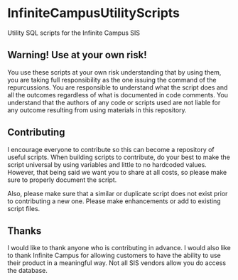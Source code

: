 # InfiniteCampusUtilityScripts
Utility SQL scripts for the Infinite Campus SIS

## Warning! Use at your own risk!
You use these scripts at your own risk understanding that by using them, you are taking full responsibility as the one issuing the command of the repurcussions. You are responsible to understand what the script does and all the outcomes regardless of what is documented in code comments. You understand that the authors of any code or scripts used are not liable for any outcome resulting from using materials in this repository.

## Contributing
I encourage everyone to contribute so this can become a repository of useful scripts. When building scripts to contribute, do your best to make the script universal by using variables and little to no hardcoded values. However, that being said we want you to share at all costs, so please make sure to properly document the script.

Also, please make sure that a similar or duplicate script does not exist prior to contributing a new one. Please make enhancements or add to existing script files.

## Thanks
I would like to thank anyone who is contributing in advance. I would also like to thank Infinite Campus for allowing customers to have the ability to use their product in a meaningful way. Not all SIS vendors allow you do access the database.
